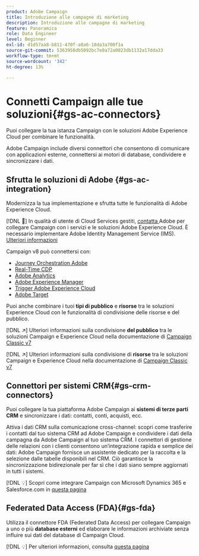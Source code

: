 ```yaml
---
product: Adobe Campaign
title: Introduzione alle campagne di marketing
description: Introduzione alle campagne di marketing
feature: Panoramica
role: Data Engineer
level: Beginner
exl-id: d1d57aa8-b811-470f-a8a6-18da3a700f1a
source-git-commit: 5363950db5092bc7e0a72a0823db1132a17dda33
workflow-type: tm+mt
source-wordcount: '342'
ht-degree: 13%

---
```


# Connetti Campaign alle tue soluzioni{#gs-ac-connectors}

Puoi collegare la tua istanza Campaign con le soluzioni Adobe Experience Cloud per combinare le funzionalità.

Adobe Campaign include diversi connettori che consentono di comunicare con applicazioni esterne, connettersi ai motori di database, condividere e sincronizzare i dati.

## Sfrutta le soluzioni di Adobe {#gs-ac-integration}

Modernizza la tua implementazione e sfrutta tutte le funzionalità di Adobe Experience Cloud.

[!DNL :speech_balloon:] In qualità di utente di Cloud Services gestiti,  [contatta ](../start/campaign-faq.md#support) Adobe per collegare Campaign con i servizi e le soluzioni Adobe Experience Cloud. È necessario implementare Adobe Identity Management Service (IMS). [Ulteriori informazioni](../start/connect.md#connect-ims)

Campaign v8 può connettersi con:

* [Journey Orchestration Adobe](https://experienceleague.adobe.com/docs/journeys/using/action-journeys/acc-action.html?lang=en)
* [Real-Time CDP](../connect/ac-rtcdp.md)
* [Adobe Analytics](../connect/ac-aa.md)
* [Adobe Experience Manager](../connect/ac-aem.md)
* [Trigger Adobe Experience Cloud](../connect/ac-triggers.md)
* [Adobe Target](../connect/ac-at.md)

Puoi anche combinare i tuoi **tipi di pubblico** e **risorse** tra le soluzioni Experience Cloud con le funzionalità di condivisione delle risorse e del pubblico.

[!DNL :arrow_upper_right:] Ulteriori informazioni sulla condivisione  **del pubblico** tra le soluzioni Campaign e Experience Cloud nella documentazione di  [Campaign Classic v7](https://experienceleague.adobe.com/docs/campaign-classic/using/integrating-with-adobe-experience-cloud/audience-sharing/sharing-audiences-with-adobe-experience-cloud.html?lang=en#integrating-with-adobe-experience-cloud)

[!DNL :arrow_upper_right:] Ulteriori informazioni sulla condivisione di  **risorse** tra le soluzioni Campaign e Experience Cloud nella documentazione di  [Campaign Classic v7](https://experienceleague.adobe.com/docs/campaign-classic/using/integrating-with-adobe-experience-cloud/asset-sharing/sharing-assets-with-adobe-experience-cloud.html?lang=en#integrating-with-adobe-experience-cloud)

## Connettori per sistemi CRM{#gs-crm-connectors}

Puoi collegare la tua piattaforma Adobe Campaign ai **sistemi di terze parti CRM** e sincronizzare i dati: contatti, conti, acquisti, ecc.

Attiva i dati CRM sulla comunicazione cross-channel: scopri come trasferire i contatti dal tuo sistema CRM ad Adobe Campaign e condividere i dati della campagna da Adobe Campaign al tuo sistema CRM.
I connettori di gestione delle relazioni con i clienti consentono un’integrazione rapida e semplice dei dati: Adobe Campaign fornisce un assistente dedicato per la raccolta e la selezione dalle tabelle disponibili nel CRM. Ciò garantisce la sincronizzazione bidirezionale per far sì che i dati siano sempre aggiornati in tutti i sistemi.

[!DNL :bulb:] Scopri come integrare Campaign con Microsoft Dynamics 365 e Salesforce.com in  [questa pagina](crm.md)

## Federated Data Access (FDA){#gs-fda}

Utilizza il connettore FDA (Federated Data Access) per collegare Campaign a uno o più **database esterni** ed elaborare le informazioni archiviate senza influire sui dati del database di Campaign Cloud.

[!DNL :bulb:] Per ulteriori informazioni, consulta [questa pagina](fda.md)


<!-- 
 ## Integrate with social media

Use the **Managing social networks (Social Marketing)** option to interact with customers and prospects via Twitter.

* Send messages - Use Adobe Campaign Social Marketing to send messages on Twitter. Adobe Campaign lets you post messages directly to your twitter account. You can also send direct messages to all your followers.

* Collect new contacts - Adobe Campaign Social Marketing also makes it easy to acquire new contacts via Facebook: contact users and ask them if they want to share their profile information. If they accept, Adobe Campaign automatically recovers the data, which enables you to carry out targeting campaigns and, when possible, to implement cross-channel strategies.

[!DNL :bulb:] Learn how to set up and use Campaign Social Marketing in [this section](../connect/ac-tw.md) -->